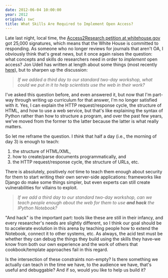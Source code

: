 ```yaml
---
date: 2012-06-04 10:00:00
year: 2012
original: swc
title: What Skills Are Required to Implement Open Access?
---
```

<p>Late last night, local time, the <a href="https://wwws.whitehouse.gov/petitions/!/petition/require-free-access-over-internet-scientific-journal-articles-arising-taxpayer-funded-research/wDX82FLQ">Access2Research petition at whitehouse.gov</a> got 25,000 signatures, which means that the White House is committed to responding. As someone who no longer reviews for journals that aren't OA, I obviously think that's great news, but it once again raises the question: what concepts and skills do researchers need in order to <em>implement</em> open access?  Jon Udell has written at length about some things (most recently <a href="http://www.wired.com/cloudline/2012/06/calendars-in-the-cloud/">here</a>), but to sharpen up the discussion:</p>
<blockquote><p><em>If we added a third day to our standard two-day workshop, what could we put in it to help scientists use the web in their work?</em></p></blockquote>
<p>I've asked this question before, and even answered it, but now that I'm part-way through writing up curriculum for that answer, I'm no longer satisfied with it. Yes, I can explain the HTTP request/response cycle, the structure of HTML, and how to use a web service, but that's like explaining the syntax of Python rather than how to structure a program, and over the past few years, we've moved from the former to the latter because the latter is what really matters.</p>
<p>So let me reframe the question. I <em>think </em>that half a day (i.e., the morning of day 3) is enough to teach:</p>
<ol>
<li>the structure of HTML/XML,</li>
<li>how to create/parse documents programmatically, and</li>
<li>the HTTP request/response cycle, the structure of URLs, etc.</li>
</ol>
<p>There is absolutely, positively <em>not</em> time to teach them enough about security for them to start writing their own server-side applications: frameworks like Django do make some things simpler, but even experts can still create vulnerabilities for villains to exploit.</p>
<blockquote><p><em>If we add a third day to our standard two-day workshop, can we teach people enough about the web for them to use <strong>and hack</strong> the IPython Notebook?</em></p></blockquote>
<p>"And hack" is the important part: tools like these are still in their infancy, and every researcher's needs are slightly different, so I think our goal should be to accelerate evolution in this arena by teaching people how to extend the Notebook, connect it to other systems, etc. As always, the acid test must be whether they can debug the things they build using the skills they have–we know from both our own experience and the work of others that cookbook/template approaches fail in this regard.</p>
<p>Is the intersection of these constraints non-empty?  Is there something we actually can teach in the time we have, to the audience we have, that's useful and debuggable? And if so, would you like to help us build it?</p>

